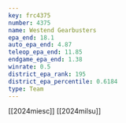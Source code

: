 ```yaml
---
key: frc4375
number: 4375
name: Westend Gearbusters
epa_end: 18.1
auto_epa_end: 4.87
teleop_epa_end: 11.85
endgame_epa_end: 1.38
winrate: 0.5
district_epa_rank: 195
district_epa_percentile: 0.6184
type: Team
---
```

[[2024miesc]]
[[2024milsu]]
